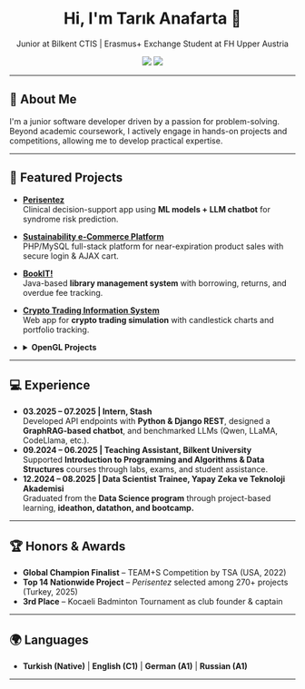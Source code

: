 <!-- Profile Header -->
<h1 align="center">Hi, I'm Tarık Anafarta 👋</h1>
<p align="center">
  Junior at Bilkent CTIS | Erasmus+ Exchange Student at FH Upper Austria  
</p>
<p align="center">
  <a href="https://www.linkedin.com/in/tarik-anafarta/" target="_blank"><img src="https://img.shields.io/badge/LinkedIn-Connect-blue?logo=linkedin"></a>
  <a href="mailto:tarikanafarta@hotmail.com">
    <img src="https://img.shields.io/badge/Email-Contact-red">
  </a>
</p>

---

## 🚀 About Me
I'm a junior software developer driven by a passion for problem-solving. Beyond academic coursework, I actively engage in
hands-on projects and competitions, allowing me to develop practical expertise.

---

## 📂 Featured Projects
- [**Perisentez**](https://github.com/TarikAnafarta/perisentez)  
  Clinical decision-support app using **ML models + LLM chatbot** for syndrome risk prediction.  

- [**Sustainability e-Commerce Platform**](https://github.com/TarikAnafarta/256-Project)  
  PHP/MySQL full-stack platform for near-expiration product sales with secure login & AJAX cart.  

- [**BookIT!**](https://github.com/TarikAnafarta/Java-Project)  
  Java-based **library management system** with borrowing, returns, and overdue fee tracking.  

- [**Crypto Trading Information System**](https://github.com/TarikAnafarta/HTML-Project)  
  Web app for **crypto trading simulation** with candlestick charts and portfolio tracking.  

- <details>
  <summary><strong>OpenGL Projects</strong></summary>
  <ul>
    <li><a href="https://github.com/TarikAnafarta/OpenGL-Project1" target="_blank">OpenGL-Project1</a> - Simple OpenGL Project.</li>
    <li><a href="https://github.com/TarikAnafarta/OpenGL-Project2" target="_blank">OpenGL-Project2</a> - Advanced OpenGL Project.</li>
  </ul>
  </details>
  
---

## 💻 Experience
- **03.2025 – 07.2025 | Intern, Stash**  
  Developed API endpoints with **Python & Django REST**, designed a **GraphRAG-based chatbot**, and benchmarked LLMs (Qwen, LLaMA, CodeLlama, etc.).  
- **09.2024 – 06.2025 | Teaching Assistant, Bilkent University**  
  Supported **Introduction to Programming and Algorithms & Data Structures** courses through labs, exams, and student assistance.  
- **12.2024 – 08.2025 | Data Scientist Trainee, Yapay Zeka ve Teknoloji Akademisi**  
  Graduated from the **Data Science program** through project-based learning, **ideathon, datathon, and bootcamp.**    

---

## 🏆 Honors & Awards
- **Global Champion Finalist** – TEAM+S Competition by TSA (USA, 2022)  
- **Top 14 Nationwide Project** – *Perisentez* selected among 270+ projects (Turkey, 2025)  
- **3rd Place** – Kocaeli Badminton Tournament as club founder & captain  

---

## 🌍 Languages
- **Turkish (Native)** | **English (C1)** | **German (A1)** | **Russian (A1)**  

---

